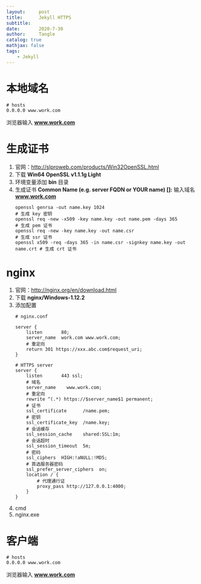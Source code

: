 ```yaml
---
layout:     post
title:      Jekyll HTTPS
subtitle:   
date:       2020-7-30
author:     Tangle
catalog: true
mathjax: false
tags:
    - Jekyll
---
```


# 本地域名

```
# hosts
0.0.0.0 www.work.com
```

浏览器输入 **www.work.com**

# 生成证书

1. 官网：<http://slproweb.com/products/Win32OpenSSL.html>
1. 下载 **Win64 OpenSSL v1.1.1g Light**
1. 环境变量添加 **bin** 目录
1. 生成证书 **Common Name (e.g. server FQDN or YOUR name) []:** 输入域名 **www.work.com**
    ```
    openssl genrsa -out name.key 1024                                        # 生成 key 密钥
    openssl req -new -x509 -key name.key -out name.pem -days 365             # 生成 pem 证书
    openssl req -new -key name.key -out name.csr                             # 生成 ssr 证书
    openssl x509 -req -days 365 -in name.csr -signkey name.key -out name.crt # 生成 crt 证书
    ```

# nginx

1. 官网：<http://nginx.org/en/download.html>
1. 下载 **nginx/Windows-1.12.2**
1. 添加配置
    ```
    # nginx.conf
    
    server {
        listen       80;
        server_name  work.com www.work.com;
        # 重定向
        return 301 https://xxx.abc.com$request_uri;
    }
    
    # HTTPS server
    server {
        listen       443 ssl;
        # 域名
        server_name    www.work.com;
        # 重定向
        rewrite ^(.*) https://$server_name$1 permanent;
        # 证书
        ssl_certificate      /name.pem;
        # 密钥
        ssl_certificate_key  /name.key;
        # 会话缓存
        ssl_session_cache    shared:SSL:1m;
        # 会话超时
        ssl_session_timeout  5m;
        # 密码
        ssl_ciphers  HIGH:!aNULL:!MD5;
        # 首选服务器密码
        ssl_prefer_server_ciphers  on;
        location / {
            # 代理通行证
            proxy_pass http://127.0.0.1:4000;
        }
    }
    ```
1. cmd
1. nginx.exe

# 客户端

```
# hosts
0.0.0.0 www.work.com
```

浏览器输入 **www.work.com**




